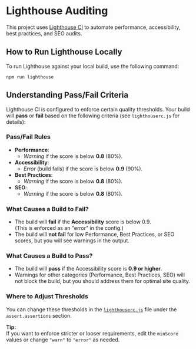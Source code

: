# Lighthouse Auditing

This project uses [Lighthouse CI](https://github.com/GoogleChrome/lighthouse-ci) to automate performance, accessibility, best practices, and SEO audits.

## How to Run Lighthouse Locally

To run Lighthouse against your local build, use the following command:

```
npm run lighthouse
```

## Understanding Pass/Fail Criteria

Lighthouse CI is configured to enforce certain quality thresholds. Your build will **pass** or **fail** based on the following criteria (see `lighthouserc.js` for details):

### Pass/Fail Rules

-   **Performance**:
    -   _Warning_ if the score is below **0.8** (80%).
-   **Accessibility**:
    -   _Error_ (build fails) if the score is below **0.9** (90%).
-   **Best Practices**:
    -   _Warning_ if the score is below **0.8** (80%).
-   **SEO**:
    -   _Warning_ if the score is below **0.8** (80%).

### What Causes a Build to Fail?

-   The build will **fail** if the **Accessibility** score is below 0.9.  
    (This is enforced as an "error" in the config.)
-   The build will **not fail** for low Performance, Best Practices, or SEO scores, but you will see warnings in the output.

### What Causes a Build to Pass?

-   The build will **pass** if the Accessibility score is **0.9 or higher**.
-   Warnings for other categories (Performance, Best Practices, SEO) will not block the build, but you should address them for optimal site quality.

### Where to Adjust Thresholds

You can change these thresholds in the [`lighthouserc.js`](../lighthouserc.js) file under the `assert.assertions` section.

**Tip:**  
If you want to enforce stricter or looser requirements, edit the `minScore` values or change `"warn"` to `"error"` as needed.
